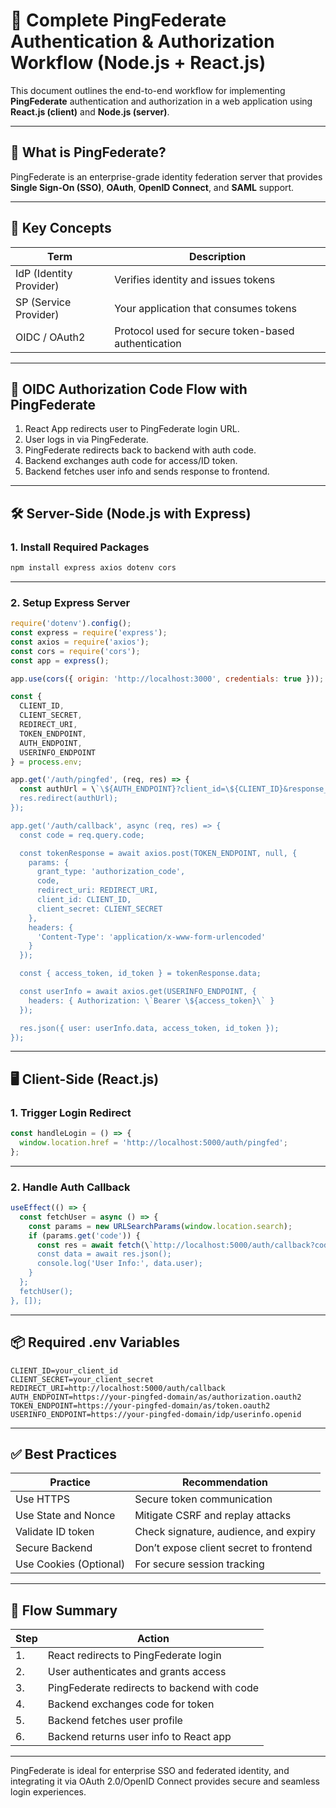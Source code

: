 
# 🔐 Complete PingFederate Authentication & Authorization Workflow (Node.js + React.js)

This document outlines the end-to-end workflow for implementing **PingFederate** authentication and authorization in a web application using **React.js (client)** and **Node.js (server)**.

---

## 📌 What is PingFederate?

PingFederate is an enterprise-grade identity federation server that provides **Single Sign-On (SSO)**, **OAuth**, **OpenID Connect**, and **SAML** support.

---

## 🧩 Key Concepts

| Term               | Description |
|--------------------|-------------|
| IdP (Identity Provider) | Verifies identity and issues tokens |
| SP (Service Provider)   | Your application that consumes tokens |
| OIDC / OAuth2           | Protocol used for secure token-based authentication |

---

## 🔁 OIDC Authorization Code Flow with PingFederate

1. React App redirects user to PingFederate login URL.
2. User logs in via PingFederate.
3. PingFederate redirects back to backend with auth code.
4. Backend exchanges auth code for access/ID token.
5. Backend fetches user info and sends response to frontend.

---

## 🛠️ Server-Side (Node.js with Express)

### 1. Install Required Packages

```bash
npm install express axios dotenv cors
```

---

### 2. Setup Express Server

```js
require('dotenv').config();
const express = require('express');
const axios = require('axios');
const cors = require('cors');
const app = express();

app.use(cors({ origin: 'http://localhost:3000', credentials: true }));

const {
  CLIENT_ID,
  CLIENT_SECRET,
  REDIRECT_URI,
  TOKEN_ENDPOINT,
  AUTH_ENDPOINT,
  USERINFO_ENDPOINT
} = process.env;

app.get('/auth/pingfed', (req, res) => {
  const authUrl = \`\${AUTH_ENDPOINT}?client_id=\${CLIENT_ID}&response_type=code&scope=openid profile email&redirect_uri=\${REDIRECT_URI}\`;
  res.redirect(authUrl);
});

app.get('/auth/callback', async (req, res) => {
  const code = req.query.code;

  const tokenResponse = await axios.post(TOKEN_ENDPOINT, null, {
    params: {
      grant_type: 'authorization_code',
      code,
      redirect_uri: REDIRECT_URI,
      client_id: CLIENT_ID,
      client_secret: CLIENT_SECRET
    },
    headers: {
      'Content-Type': 'application/x-www-form-urlencoded'
    }
  });

  const { access_token, id_token } = tokenResponse.data;

  const userInfo = await axios.get(USERINFO_ENDPOINT, {
    headers: { Authorization: \`Bearer \${access_token}\` }
  });

  res.json({ user: userInfo.data, access_token, id_token });
});
```

---

## 🖥️ Client-Side (React.js)

### 1. Trigger Login Redirect

```js
const handleLogin = () => {
  window.location.href = 'http://localhost:5000/auth/pingfed';
};
```

---

### 2. Handle Auth Callback

```js
useEffect(() => {
  const fetchUser = async () => {
    const params = new URLSearchParams(window.location.search);
    if (params.get('code')) {
      const res = await fetch(\`http://localhost:5000/auth/callback?code=\${params.get('code')}\`);
      const data = await res.json();
      console.log('User Info:', data.user);
    }
  };
  fetchUser();
}, []);
```

---

## 📦 Required .env Variables

```env
CLIENT_ID=your_client_id
CLIENT_SECRET=your_client_secret
REDIRECT_URI=http://localhost:5000/auth/callback
AUTH_ENDPOINT=https://your-pingfed-domain/as/authorization.oauth2
TOKEN_ENDPOINT=https://your-pingfed-domain/as/token.oauth2
USERINFO_ENDPOINT=https://your-pingfed-domain/idp/userinfo.openid
```

---

## ✅ Best Practices

| Practice                  | Recommendation |
|---------------------------|----------------|
| Use HTTPS                 | Secure token communication |
| Use State and Nonce       | Mitigate CSRF and replay attacks |
| Validate ID token         | Check signature, audience, and expiry |
| Secure Backend            | Don’t expose client secret to frontend |
| Use Cookies (Optional)    | For secure session tracking |

---

## 🔄 Flow Summary

| Step | Action |
|------|--------|
| 1.   | React redirects to PingFederate login |
| 2.   | User authenticates and grants access |
| 3.   | PingFederate redirects to backend with code |
| 4.   | Backend exchanges code for token |
| 5.   | Backend fetches user profile |
| 6.   | Backend returns user info to React app |

---

PingFederate is ideal for enterprise SSO and federated identity, and integrating it via OAuth 2.0/OpenID Connect provides secure and seamless login experiences.
